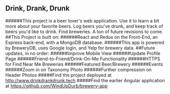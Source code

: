 ## Drink, Drank, Drunk
######This project is a beer lover's web application. Use it to learn a bit more about your favorite beers. Log beers you've drunk, and keep track of beers you'd like to drink. Find breweries. A ton of future revisions to come.
##This Project is built on:
######React and Redux on the Front-End, an Express back-end, with a MongoDB database.
######This app is powered by BreweryDB, uses Google login, and Yelp for brewery data.
##Future updates, in no order:
######Improve Mobile View
######Update Profile Page
######Friend-to-Friend/Drink-On-Me Functionality
######HTTPS for Find Near Me Breweries
######Featured Beer/Brewery
######Events
######Zoom in on Taxonomy Photo
######Further compression on Header Photos
#####Find the project deployed at http://www.drinkdrankdrunk.tech
#####Find the earlier Angular application at https://github.com/WindUpDurb/brewery-app
